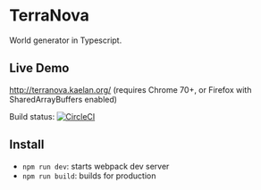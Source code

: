 # TerraNova
World generator in Typescript.


## Live Demo
http://terranova.kaelan.org/
(requires Chrome 70+, or Firefox with SharedArrayBuffers enabled)

Build status: [![CircleCI](https://circleci.com/gh/eranimo/terranova.svg?style=svg)](https://circleci.com/gh/eranimo/terranova)

## Install
- `npm run dev`: starts webpack dev server
- `npm run build`: builds for production

